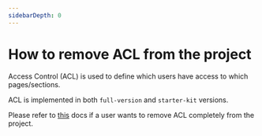 ```yaml
---
sidebarDepth: 0
---
```


# How to remove ACL from the project

Access Control (ACL) is used to define which users have access to which pages/sections.

ACL is implemented in both `full-version` and `starter-kit` versions.

Please refer to [this](/guide/development/access-control.html#how-to-remove-acl) docs if a user wants to remove ACL completely from the project.
